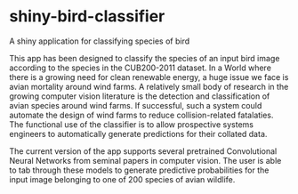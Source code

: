 # shiny-bird-classifier
A shiny application for classifying species of bird

This app has been designed to classify the species of an input bird image according to the species in the CUB200-2011 dataset. 
In a World where there is a growing need for clean renewable energy, a huge issue we face is avian mortality around wind farms. A relatively small body of research in the growing computer vision literature is the detection and classification of avian species around wind farms. If successful, such a system could automate the design of wind farms to reduce collision-related fatalaties. 
The functional use of the classifier is to allow prospective systems engineers to automatically generate predictions for their collated data. 

The current version of the app supports several pretrained Convolutional Neural Networks from seminal papers in computer vision. The user is able to tab through these models to generate predictive probabilities for the input image belonging to one of 200 species of avian wildlife. 
